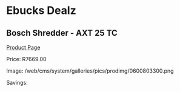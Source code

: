 
# Ebucks Dealz
## Bosch Shredder - AXT 25 TC
[Product Page](https://www.ebucks.com/web/shop/productSelected.do?prodId=1199982075&catId=363410833)

Price: R7669.00

Image: /web/cms/system/galleries/pics/prodimg/0600803300.png

Savings: 


	